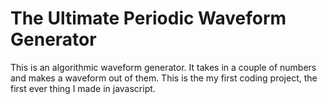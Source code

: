# The Ultimate Periodic Waveform Generator
This is an algorithmic waveform generator. It takes in a couple of numbers and makes a waveform out of them. This is the my first coding project, the first ever thing I made in javascript.
